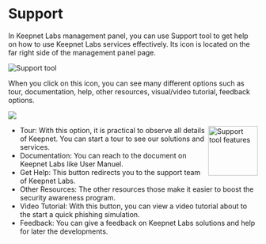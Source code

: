 # Support

In Keepnet Labs management panel, you can use Support tool to get help on how to use Keepnet Labs services effectively. Its icon is located on the far right side of the management panel page.

![Support tool](https://www.keepnetlabs.com/wp-content/uploads/Ekran-G%C3%B6r%C3%BCnt%C3%BCs%C3%BC-2018-07-09-12-56-48-1-1024x130.png)

When you click on this icon, you can see many different options such as tour, documentation, help, other resources, visual/video tutorial, feedback options.

![](https://www.keepnetlabs.com/wp-content/uploads/Ekran-G%C3%B6r%C3%BCnt%C3%BCs%C3%BC-2018-07-09-13-21-32.png)

<img align="right" alt="Support tool features" width="100" height="100" src="http://www.fillmurray.com/100/100">

* Tour: With this option, it is practical to observe all details of Keepnet. You can start a tour to see our solutions and services.  
* Documentation: You can reach to the document on Keepnet Labs like User Manuel.
* Get Help: This button redirects you to the support team of Keepnet Labs.
* Other Resources: The other resources those make it easier to boost the security awareness program.
* Video Tutorial: With this button, you can view a video tutorial about to the start a quick phishing simulation. 
* Feedback: You can give a feedback on Keepnet Labs solutions and help for later the developments.